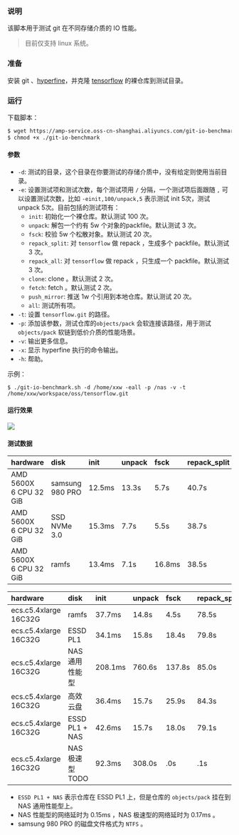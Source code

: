 ### 说明
该脚本用于测试 git 在不同存储介质的 IO 性能。
> 目前仅支持 linux 系统。

### 准备
安装 git 、[hyperfine](https://github.com/sharkdp/hyperfine/releases)，并克隆 [tensorflow](https://github.com/tensorflow/tensorflow.git) 的裸仓库到测试目录。

### 运行
下载脚本：
```sh
$ wget https://amp-service.oss-cn-shanghai.aliyuncs.com/git-io-benchmark
$ chmod +x ./git-io-benchmark
```

#### 参数
* `-d`: 测试的目录，这个目录在你要测试的存储介质中，没有给定则使用当前目录。
* `-e`: 设置测试项和测试次数，每个测试项用 `/` 分隔，一个测试项后面跟随 `,` 可以设置测试次数，比如 `-einit,100/unpack,5` 表示测试 init 5次，测试 unpack 5次。目前包括的测试项有：
    - `init`: 初始化一个裸仓库。默认测试 100 次。
    - `unpack`: 解包一个约有 5w 个对象的packfile。默认测试 3 次。
    - `fsck`: 校验 5w 个松散对象。默认测试 20 次。
    - `repack_split`: 对 `tensorflow` 做 repack ，生成多个 packfile。默认测试 3 次。
    - `repack_all`: 对 `tensorflow` 做 repack ，只生成一个 packfile。默认测试 3 次。
    - `clone`: clone 。默认测试 2 次。
    - `fetch`: fetch 。默认测试 2 次。
    - `push_mirror`: 推送 1w 个引用到本地仓库。默认测试 20 次。
    - `all`: 测试所有项。
* `-t`: 设置 `tensorflow.git` 的路径。
* `-p`: 添加该参数，测试仓库的`objects/pack` 会软连接该路径，用于测试 `objects/pack` 软链到低价介质的性能场景。
* `-v`: 输出更多信息。
* `-x`: 显示 hyperfine 执行的命令输出。
* `-h`: 帮助。

示例：
```
$ ./git-io-benchmark.sh -d /home/xxw -eall -p /nas -v -t /home/xxw/workspace/oss/tensorflow.git
```
#### 运行效果
![](https://img.alicdn.com/imgextra/i1/O1CN01PmoJZ920n2rLmSEDc_!!6000000006893-2-tps-2624-1468.png)


#### 测试数据

|hardware                   |disk           |init   |unpack |fsck   |repack_split   |repack_all |clone  |fetch  |push_mirror|
|:-|:-|:-|:-|:-|:-|:-|:-|:-|:-|
|AMD 5600X <br/>6 CPU 32 GiB|samsung 980 PRO|12.5ms |13.3s  |5.7s   |40.7s          |33.5s      |20.7s  |24.1s  |2.3s       |
|AMD 5600X <br/>6 CPU 32 GiB|SSD NVMe 3.0   |15.3ms |7.7s   |5.5s   |38.7s          |32.7s      |19.1s  |21.7s  |466.9ms    |
|AMD 5600X <br/>6 CPU 32 GiB|ramfs          |13.4ms |7.1s   |16.8ms |38.5s          |31.7s      |18.5s  |20.7s  |64.7ms     |

|hardware                   |disk           |init   |unpack |fsck   |repack_split   |repack_all |clone  |fetch  |push_mirror|
|:-|:-|:-|:-|:-|:-|:-|:-|:-|:-|
|ecs.c5.4xlarge <br/>16C32G |ramfs          |37.7ms |14.8s  |4.5s   |78.5s          |63.5s      |52.1s  |58.7s  |156.7ms    |
|ecs.c5.4xlarge <br/>16C32G |ESSD PL1       |34.1ms |15.8s  |18.4s  |79.8s          |64.5s      |53.1s  |59.6s  |2.6s       |
|ecs.c5.4xlarge <br/>16C32G |NAS 通用性能型  |208.1ms |760.6s |137.8s |85.0s          |69.8s       |57.8s  |70.2s  |43.3s      |
|ecs.c5.4xlarge <br/>16C32G |高效云盘        |36.4ms |15.7s   |25.9s  |84.3s          |69.0s      |55.0s  |61.6s  |4.6s       |
|ecs.c5.4xlarge <br/>16C32G |ESSD PL1 + NAS |42.6ms |15.7s  |18.0s  |79.1s          |66.2s      |53.1s  |63.9s   |s       |
|ecs.c5.4xlarge <br/>16C32G |NAS 极速型 TODO     |92.3ms |308.0s  |.0s  |.1s          |.2s      |.1s  |.9s   |s       |

* `ESSD PL1 + NAS` 表示仓库在 ESSD PL1 上，但是仓库的 `objects/pack` 挂在到 NAS 通用性能型上。
* NAS 性能型的网络延时为 0.15ms ，NAS 极速型的网络延时为 0.17ms 。
* samsung 980 PRO 的磁盘文件格式为 `NTFS` 。
